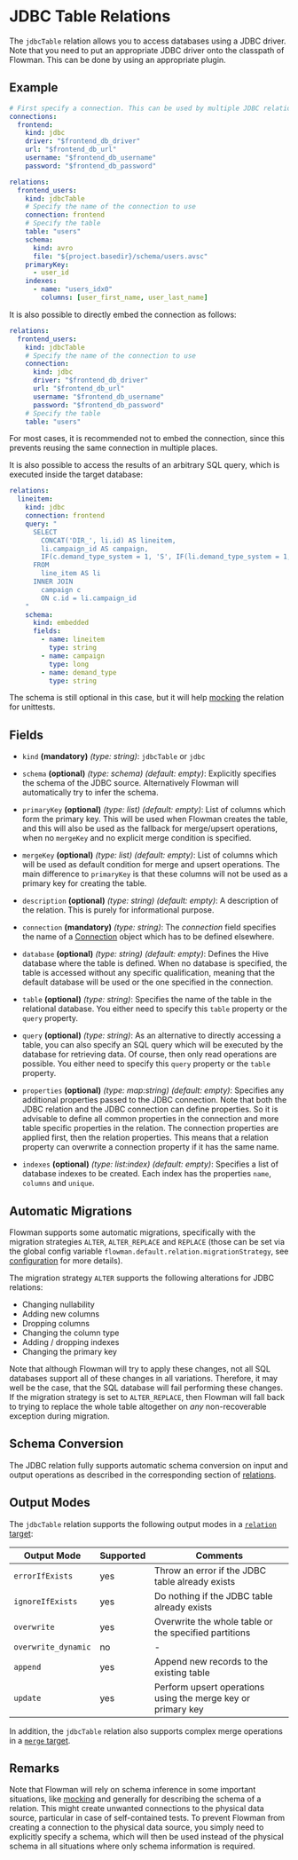 # JDBC Table Relations

The `jdbcTable` relation allows you to access databases using a JDBC driver. Note that you need to put an appropriate JDBC
driver onto the classpath of Flowman. This can be done by using an appropriate plugin.


## Example

```yaml
# First specify a connection. This can be used by multiple JDBC relations
connections:
  frontend:
    kind: jdbc
    driver: "$frontend_db_driver"
    url: "$frontend_db_url"
    username: "$frontend_db_username"
    password: "$frontend_db_password"

relations:
  frontend_users:
    kind: jdbcTable
    # Specify the name of the connection to use
    connection: frontend
    # Specify the table
    table: "users"
    schema:
      kind: avro
      file: "${project.basedir}/schema/users.avsc"
    primaryKey:
      - user_id
    indexes:
      - name: "users_idx0"
        columns: [user_first_name, user_last_name]
```
It is also possible to directly embed the connection as follows:
```yaml
relations:
  frontend_users:
    kind: jdbcTable
    # Specify the name of the connection to use
    connection:
      kind: jdbc
      driver: "$frontend_db_driver"
      url: "$frontend_db_url"
      username: "$frontend_db_username"
      password: "$frontend_db_password"
    # Specify the table
    table: "users"
```
For most cases, it is recommended not to embed the connection, since this prevents reusing the same connection in
multiple places.

It is also possible to access the results of an arbitrary SQL query, which is executed inside the target database:
```yaml
relations:
  lineitem:
    kind: jdbc
    connection: frontend
    query: "
      SELECT
        CONCAT('DIR_', li.id) AS lineitem,
        li.campaign_id AS campaign,
        IF(c.demand_type_system = 1, 'S', IF(li.demand_type_system = 1, 'S', 'D')) AS demand_type
      FROM
        line_item AS li
      INNER JOIN
        campaign c
        ON c.id = li.campaign_id
    "
    schema:
      kind: embedded
      fields:
        - name: lineitem
          type: string
        - name: campaign
          type: long
        - name: demand_type
          type: string
```
The schema is still optional in this case, but it will help [mocking](mock.md) the relation for unittests.


## Fields
 * `kind` **(mandatory)** *(type: string)*: `jdbcTable` or `jdbc`
   
 * `schema` **(optional)** *(type: schema)* *(default: empty)*: 
 Explicitly specifies the schema of the JDBC source. Alternatively Flowman will automatically
 try to infer the schema.

 * `primaryKey`  **(optional)** *(type: list)* *(default: empty)*:
List of columns which form the primary key. This will be used when Flowman creates the table, and this will also be used
as the fallback for merge/upsert operations, when no `mergeKey` and no explicit merge condition is specified.

 * `mergeKey`  **(optional)** *(type: list)* *(default: empty)*:
  List of columns which will be used as default condition for merge and upsert operations. The main difference to
 `primaryKey` is that these columns will not be used as a primary key for creating the table.
 
 * `description` **(optional)** *(type: string)* *(default: empty)*:
 A description of the relation. This is purely for informational purpose.
 
 * `connection` **(mandatory)** *(type: string)*:
 The *connection* field specifies the name of a [Connection](../connection/index.md)
 object which has to be defined elsewhere.
 
 * `database` **(optional)** *(type: string)* *(default: empty)*: 
 Defines the Hive database where the table is defined. When no database is specified, the
 table is accessed without any specific qualification, meaning that the default database
 will be used or the one specified in the connection.

 * `table` **(optional)** *(type: string)*:
 Specifies the name of the table in the relational database. You either need to specify this `table` property
or the `query` property.

 * `query` **(optional)** *(type: string)*:
As an alternative to directly accessing a table, you can also specify an SQL query which will be executed by the
database for retrieving data. Of course, then only read operations are possible. You either need to specify this 
`query` property or the `table` property.
  
 * `properties` **(optional)** *(type: map:string)* *(default: empty)*:
 Specifies any additional properties passed to the JDBC connection.  Note that both the JDBC
 relation and the JDBC connection can define properties. So it is advisable to define all
 common properties in the connection and more table specific properties in the relation.
 The connection properties are applied first, then the relation properties. This means that
 a relation property can overwrite a connection property if it has the same name.

 * `indexes` **(optional)** *(type: list:index)* *(default: empty)*:
   Specifies a list of database indexes to be created. Each index has the properties `name`, `columns` and `unique`.


## Automatic Migrations
Flowman supports some automatic migrations, specifically with the migration strategies `ALTER`, `ALTER_REPLACE`
and `REPLACE` (those can be set via the global config variable `flowman.default.relation.migrationStrategy`,
see [configuration](../../config.md) for more details).

The migration strategy `ALTER` supports the following alterations for JDBC relations:
* Changing nullability
* Adding new columns
* Dropping columns
* Changing the column type
* Adding / dropping indexes
* Changing the primary key

Note that although Flowman will try to apply these changes, not all SQL databases support all of these changes in
all variations. Therefore, it may well be the case, that the SQL database will fail performing these changes. If
the migration strategy is set to `ALTER_REPLACE`, then Flowman will fall back to trying to replace the whole table
altogether on *any* non-recoverable exception during migration.


## Schema Conversion
The JDBC relation fully supports automatic schema conversion on input and output operations as described in the
corresponding section of [relations](index.md).


## Output Modes
The `jdbcTable` relation supports the following output modes in a [`relation` target](../target/relation.md):

| Output Mode         | Supported | Comments                                                     |
|---------------------|-----------|--------------------------------------------------------------|
| `errorIfExists`     | yes       | Throw an error if the JDBC table already exists              |
| `ignoreIfExists`    | yes       | Do nothing if the JDBC table already exists                  |
| `overwrite`         | yes       | Overwrite the whole table or the specified partitions        |
| `overwrite_dynamic` | no        | -                                                            |
| `append`            | yes       | Append new records to the existing table                     |
| `update`            | yes       | Perform upsert operations using the merge key or primary key |

In addition, the `jdbcTable` relation also supports complex merge operations in a [`merge` target](../target/merge.md).


## Remarks

Note that Flowman will rely on schema inference in some important situations, like [mocking](mock.md) and generally
for describing the schema of a relation. This might create unwanted connections to the physical data source,
particular in case of self-contained tests. To prevent Flowman from creating a connection to the physical data 
source, you simply need to explicitly specify a schema, which will then be used instead of the physical schema 
in all situations where only schema information is required.
